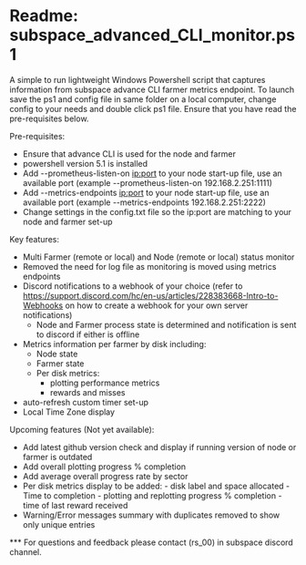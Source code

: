 # Readme: subspace_advanced_CLI_monitor.ps1
A simple to run lightweight Windows Powershell script that captures information from subspace advance CLI farmer metrics endpoint. 
To launch save the ps1 and config file in same folder on a local computer, change config to your needs and double click ps1 file. Ensure that you have read the pre-requisites below.

Pre-requisites:
- Ensure that advance CLI is used for the node and farmer
- powershell version 5.1 is installed
- Add --prometheus-listen-on <ip:port> to your node start-up file, use an available port (example --prometheus-listen-on 192.168.2.251:1111)  
- Add --metrics-endpoints <ip:port> to your node start-up file, use an available port (example --metrics-endpoints 192.168.2.251:2222)
- Change settings in the config.txt file so the ip:port are matching to your node and farmer set-up

Key features:
  - Multi Farmer (remote or local) and Node (remote or local) status monitor
  - Removed the need for log file as monitoring is moved using metrics endpoints
  - Discord notifications to a webhook of your choice (refer to https://support.discord.com/hc/en-us/articles/228383668-Intro-to-Webhooks on how to create a webhook for your own server notifications)
      - Node and Farmer process state is determined and notification is sent to discord if either is offline
  - Metrics information per farmer by disk including:
      - Node state
      - Farmer state
      - Per disk metrics:
          - plotting performance metrics
          - rewards and misses  
  - auto-refresh custom timer set-up
  - Local Time Zone display
  
Upcoming features (Not yet available):
  - Add latest github version check and display if running version of node or farmer is outdated
  - Add overall plotting progress % completion
  - Add average overall progress rate by sector
  - Per disk metrics display to be added:
          - disk label and space allocated
          - Time to completion
          - plotting and replotting progress % completion 
          - time of last reward received  
  - Warning/Error messages summary with duplicates removed to show only unique entries

*** For questions and feedback please contact (rs_00) in subspace discord channel.
